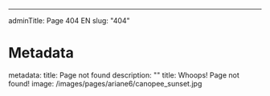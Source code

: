 ---
adminTitle: Page 404 EN
slug: "404"
# Metadata
metadata: 
  title: Page not found
  description: ""
title: Whoops! Page not found!
image: /images/pages/ariane6/canopee_sunset.jpg